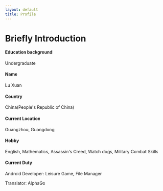 ```yaml
---
layout: default
title: Profile
---
```

<h1>Briefly Introduction</h1>

<h4>Education background</h4>

Undergraduate

<h4>Name</h4>

Lu Xuan

<h4>Country</h4>

China(People's Republic of China)

<h4>Current Location</h4>

Guangzhou, Guangdong

<h4>Hobby</h4>

English, Mathematics, Assassin's Creed, Watch dogs, Military Combat Skills

<h4>Current Duty</h4>

Android Developer: Leisure Game, File Manager

Translator: AlphaGo